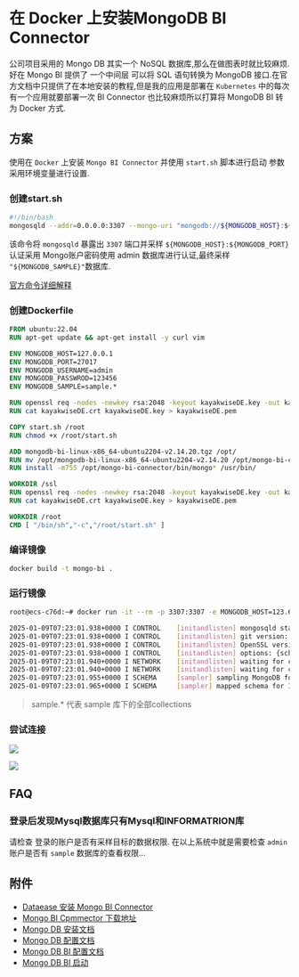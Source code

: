 # 在 Docker 上安装MongoDB BI Connector

公司项目采用的 Mongo DB 其实一个 NoSQL 数据库,那么在做图表时就比较麻烦. 好在 Mongo BI 提供了 一个中间层 可以将 SQL 语句转换为 MongoDB 接口.在官方文档中只提供了在本地安装的教程,但是我的应用是部署在 `Kubernetes` 中的每次有一个应用就要部署一次 BI Connector 也比较麻烦所以打算将 MongoDB BI 转为 Docker 方式.

## 方案

使用在 `Docker` 上安装 `Mongo BI Connector` 并使用 `start.sh` 脚本进行启动 参数采用环境变量进行设置.

### 创建start.sh

```sh
#!/bin/bash
mongosqld --addr=0.0.0.0:3307 --mongo-uri "mongodb://${MONGODB_HOST}:${MONGODB_PORT}/?socketTimeoutMS=360000&connectTimeoutMS=360000" --schemaRefreshIntervalSecs=3600 --auth -u ${MONGODB_USERNAME} -p ${MONGODB_PASSWROD} --sslMode "allowSSL" --sslPEMKeyFile "/ssl/kayakwiseDE.pem" --sslAllowInvalidCertificates --minimumTLSVersion "TLS1_0" --mongo-authenticationSource admin --sampleNamespaces "${MONGODB_SAMPLE}"
```

该命令将 `mongosqld` 暴露出 `3307` 端口并采样 `${MONGODB_HOST}:${MONGODB_PORT}` 认证采用 Mongo账户密码使用 admin 数据库进行认证,最终采样 `"${MONGODB_SAMPLE}"`数据库.

[官方命令详细解释](https://www.mongodb.com/zh-cn/docs/bi-connector/current/reference/mongosqld/#std-label-mongosqld-command-line-options)

### 创建Dockerfile

```dockerfile
FROM ubuntu:22.04
RUN apt-get update && apt-get install -y curl vim

ENV MONGODB_HOST=127.0.0.1
ENV MONGODB_PORT=27017
ENV MONGODB_USERNAME=admin
ENV MONGODB_PASSWROD=123456
ENV MONGODB_SAMPLE=sample.*

RUN openssl req -nodes -newkey rsa:2048 -keyout kayakwiseDE.key -out kayakwiseDE.crt -x509 -days 365 -subj "/C=US/ST=kayakwiseDE/L=kayakwiseDE/O=kayakwiseDE Security/OU=IT Department/CN=kayakwise.com"
RUN cat kayakwiseDE.crt kayakwiseDE.key > kayakwiseDE.pem

COPY start.sh /root
RUN chmod +x /root/start.sh

ADD mongodb-bi-linux-x86_64-ubuntu2204-v2.14.20.tgz /opt/
RUN mv /opt/mongodb-bi-linux-x86_64-ubuntu2204-v2.14.20 /opt/mongo-bi-connector && rm -rf /opt/mongo-bi-connector/mongodb-bi-linux-x86_64-ubuntu2204-v2.14.20
RUN install -m755 /opt/mongo-bi-connector/bin/mongo* /usr/bin/

WORKDIR /ssl
RUN openssl req -nodes -newkey rsa:2048 -keyout kayakwiseDE.key -out kayakwiseDE.crt -x509 -days 365 -subj "/C=US/ST=kayakwiseDE/L=kayakwiseDE/O=kayakwiseDE Security/OU=IT Department/CN=kayakwise.com"
RUN cat kayakwiseDE.crt kayakwiseDE.key > kayakwiseDE.pem

WORKDIR /root
CMD [ "/bin/sh","-c","/root/start.sh" ]
```

### 编译镜像

```sh
docker build -t mongo-bi .
```

### 运行镜像

```sh
root@ecs-c76d:~# docker run -it --rm -p 3307:3307 -e MONGODB_HOST=123.60.2.50 -e MONGODB_USERNAME=admin -e MONGODB_PASSWROD=123456 -e MONGODB_SAMPLE="sample.*" mongo-bi

2025-01-09T07:23:01.938+0000 I CONTROL    [initandlisten] mongosqld starting: version=v2.14.20 pid=8 host=fd80fa24c929
2025-01-09T07:23:01.938+0000 I CONTROL    [initandlisten] git version: da6c06666b2ba76337c713630c2dc1c121e9f31e
2025-01-09T07:23:01.938+0000 I CONTROL    [initandlisten] OpenSSL version OpenSSL 3.0.2 15 Mar 2022 (built with OpenSSL 3.0.2 15 Mar 2022)
2025-01-09T07:23:01.938+0000 I CONTROL    [initandlisten] options: {schema: {refreshIntervalSecs: 3600, sample: {namespaces: [sample.*]}}, net: {bindIp: [0.0.0.0], ssl: {mode: "allowSSL", allowInvalidCertificates: true, PEMKeyFile: "/ssl/kayakwiseDE.pem", minimumTLSVersion: "TLS1_0"}}, security: {enabled: true}, mongodb: {net: {uri: "mongodb://123.60.2.50:27017/?socketTimeoutMS=360000&connectTimeoutMS=360000", auth: {username: "admin", password: "<protected>", source: "admin"}}}}
2025-01-09T07:23:01.940+0000 I NETWORK    [initandlisten] waiting for connections at [::]:3307
2025-01-09T07:23:01.940+0000 I NETWORK    [initandlisten] waiting for connections at /tmp/mysql.sock
2025-01-09T07:23:01.955+0000 I SCHEMA     [sampler] sampling MongoDB for schema...
2025-01-09T07:23:01.965+0000 I SCHEMA     [sampler] mapped schema for 1 namespace: "sample" (1): ["student"]
```

> sample.*  代表 sample 库下的全部collections

### 尝试连接

![](https://halo-oos.oss-cn-hangzhou.aliyuncs.com/blog202501091523777.png)

![](https://halo-oos.oss-cn-hangzhou.aliyuncs.com/blog202501091523760.png)

## FAQ

### 登录后发现Mysql数据库只有Mysql和INFORMATRION库

请检查 登录的账户是否有采样目标的数据权限. 在以上系统中就是需要检查 `admin` 账户是否有 `sample` 数据库的查看权限...



## 附件

* [Dataease 安装 Mongo BI Connector](https://kb.fit2cloud.com/?p=143) 
* [Mongo BI Cpmmector 下载地址](https://www.mongodb.com/try/download/bi-connector)
* [Mongo DB 安装文档](https://www.mongodb.com/zh-cn/docs/manual/tutorial/install-mongodb-on-ubuntu/#std-label-install-mdb-community-ubuntu)
* [Mongo DB 配置文档](https://www.mongodb.com/zh-cn/docs/manual/administration/configuration/)
* [Mongo DB BI 配置文档](https://www.mongodb.com/zh-cn/docs/bi-connector/current/tutorial/install-bi-connector-rhel/)
* [Mongo DB BI 启动](https://www.mongodb.com/zh-cn/docs/bi-connector/current/launch/)



